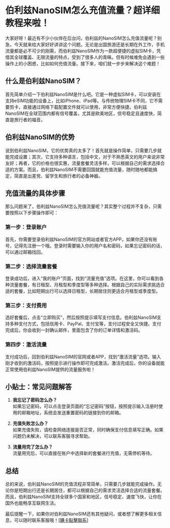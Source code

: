 # 伯利兹NanoSIM怎么充值流量？超详细教程来啦！

大家好呀！最近有不少小伙伴在后台问，伯利兹的NanoSIM怎么充值流量呢？别急，今天就来给大家好好讲讲这个问题。无论是出国旅游还是长期在外工作，手机流量都是必不可少的刚需，而伯利兹NanoSIM作为一款超便捷的虚拟SIM卡，凭借其全球覆盖、无限流量的特点，受到了很多人的青睐。但有时候难免会遇到一些操作上的小困惑，比如如何充值流量。接下来，咱们就一步步来解决这个难题！

## 什么是伯利兹NanoSIM？

首先简单介绍一下伯利兹NanoSIM是什么吧。它是一种虚拟SIM卡，可以安装在支持eSIM功能的设备上，比如iPhone、iPad等。与传统物理SIM卡不同，它不需要剪卡，直接通过网络下载配置文件就可以使用，非常方便快捷。伯利兹NanoSIM在全球范围内都有信号覆盖，尤其是欧美地区，信号稳定且速度快，简直是旅行者的福音。

## 伯利兹NanoSIM的优势

说到伯利兹NanoSIM，它的优势真的太多了！首先就是操作简单，只需要几步就能完成设置；其次，它支持多种语言，包括中文，对于不熟悉英文的用户来说非常友好；再者，它的价格也很实惠，流量套餐灵活多样，可以根据自己的需求选择合适的方案。而且，伯利兹NanoSIM不需要回国就能充值流量，随时随地都能搞定，简直是出差党、留学生和旅行者的必备神器。

## 充值流量的具体步骤

那么问题来了，伯利兹NanoSIM怎么充值流量呢？其实整个过程并不复杂，只需要按照以下步骤操作即可：

### 第一步：登录账户
首先，你需要登录伯利兹NanoSIM的官方网站或者官方APP。如果你还没有账号，记得先注册一个哦。登录时需要输入你的用户名和密码，如果忘记密码的话，可以通过邮箱找回。

### 第二步：选择流量套餐
登录成功后，进入“我的账户”页面，找到“流量充值”选项。在这里，你可以看到各种流量套餐，有日租型、月租型和季度型等多种选择。根据自己的实际需求挑选合适的套餐，比如短期出行可以选择日租型，长期居住则更适合月租型或季度型。

### 第三步：支付费用
选好套餐后，点击“立即购买”，然后按照提示填写支付信息。伯利兹NanoSIM支持多种支付方式，包括信用卡、PayPal、支付宝等，支付过程安全又快捷。支付完成后，你会收到一封确认邮件，里面包含了你的订单详情和激活码。

### 第四步：激活流量
支付成功后，回到伯利兹NanoSIM的官网或者APP，找到“激活流量”选项。输入刚才收到的激活码，按照提示进行操作即可完成激活。激活完成后，你的设备就能正常使用伯利兹NanoSIM提供的流量服务啦！

## 小贴士：常见问题解答

1. **我忘记了密码怎么办？**  
   如果忘记密码，可以点击登录页面的“忘记密码”按钮，按照提示输入注册时使用的邮箱地址，系统会发送重置密码的链接到你的邮箱。

2. **充值失败怎么办？**  
   如果充值失败，请检查网络连接是否正常，同时确保支付信息填写正确。如果问题仍未解决，可以联系客服寻求帮助。

3. **流量用完了怎么办？**  
   流量用完后，可以直接在账户中选择新的套餐进行充值，无需停机等待。

## 总结

总的来说，伯利兹NanoSIM的充值流程非常简单，只需要几步就能完成操作。无论你是短期出行还是长期居住，都可以根据自己的需求灵活选择合适的流量套餐。而且，伯利兹NanoSIM支持全球多个国家和地区，信号稳定、速度飞快，让你在国外也能畅享互联网生活。

最后提醒一下，如果你对伯利兹NanoSIM还有其他疑问，或者想了解更多相关信息，可以随时联系客服哦！[[購卡點擊聯系](https://t.me/s/esim1088)]